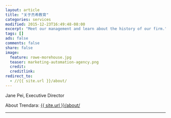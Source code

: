 ```yaml
---
layout: article
title: "关于杰希教育"
categories: services
modified: 2015-12-23T16:49:48-08:00
excerpt: "Meet our management and learn about the history of our firm."
tags: []
ads: false
comments: false
share: false
image:
  feature: rowe-morehouse.jpg
  teaser: marketing-automation-agency.png
  credit:
  creditlink:
redirect_to:
  - //{{ site.url }}/about/
---
```

Jane Pei, Executive Director

About Trendara:
  <a href="{{ site.url }}/about/">{{ site.url }}/about/</a>

---  
